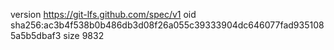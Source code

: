 version https://git-lfs.github.com/spec/v1
oid sha256:ac3b4f538b0b486db3d08f26a055c39333904dc646077fad9351085a5b5dbaf3
size 9832
